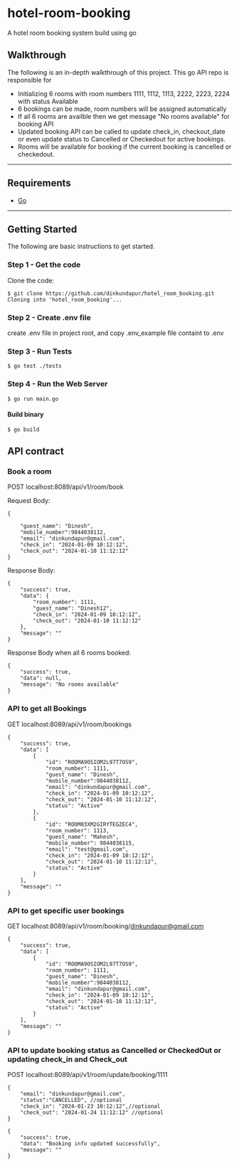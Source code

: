 # hotel-room-booking

A hotel room booking system build using go


## Walkthrough

The following is an in-depth walkthrough of this project. This go API repo is responsible for 
- Initializing 6 rooms with room numbers 1111, 1112, 1113, 2222, 2223, 2224 with status Available
- 6 bookings can be made, room numbers will be assigned automatically
- If all 6 rooms are availble then we get message "No rooms available" for booking API
- Updated booking API can be called to update check_in, checkout_date or even update status to Cancelled or Checkedout for active bookings.
- Rooms will be available for booking if the current booking is cancelled or checkedout.


--------
## Requirements

- [Go](https://go.dev/)

--------

## Getting Started

The following are basic instructions to get started. 

### Step 1 - Get the code

Clone the code:

```shell
$ git clone https://github.com/dinkundapur/hotel_room_booking.git
Cloning into 'hotel_room_booking'...
```


### Step 2 - Create .env file
create .env file in project root, and copy .env_example file containt to .env


### Step 3 - Run Tests
```shell
$ go test ./tests
```

### Step 4 - Run the Web Server
```shell
$ go run main.go
```
#### Build binary
```shell
$ go build
```

## API contract
### Book a room
POST localhost:8089/api/v1/room/book

Request Body:
```
{

    "guest_name": "Dinesh",
    "mobile_number":9844038112,
    "email": "dinkundapur@gmail.com",
    "check_in": "2024-01-09 10:12:12",
    "check_out": "2024-01-10 11:12:12"
}
```

Response Body:
```
{
    "success": true,
    "data": {
        "room_number": 1111,
        "guest_name": "Dinesh12",
        "check_in": "2024-01-09 10:12:12",
        "check_out": "2024-01-10 11:12:12"
    },
    "message": ""
}
```

Response Body when all 6 rooms booked:

```
{
    "success": true,
    "data": null,
    "message": "No rooms available"
}
```


### API to get all Bookings
GET localhost:8089/api/v1/room/bookings

```
{
    "success": true,
    "data": [
        {
            "id": "ROOMA9OSIOM2L97T7OS9",
            "room_number": 1111,
            "guest_name": "Dinesh",
            "mobile_number":9844038112,
            "email": "dinkundapur@gmail.com",
            "check_in": "2024-01-09 10:12:12",
            "check_out": "2024-01-10 11:12:12",
            "status": "Active"
        },
        {
            "id": "ROOM03XM2GIRYTEGZEC4",
            "room_number": 1113,
            "guest_name": "Mahesh",
            "mobile_number": 9844038115,
            "email": "test@gmail.com",
            "check_in": "2024-01-09 10:12:12",
            "check_out": "2024-01-10 11:12:12",
            "status": "Active"
        }
    ],
    "message": ""
}
```


### API to get specific user bookings
GET localhost:8089/api/v1/room/booking/dinkundapur@gmail.com
```
{
    "success": true,
    "data": [
        {
            "id": "ROOMA9OSIOM2L97T7OS9",
            "room_number": 1111,
            "guest_name": "Dinesh",
            "mobile_number":9844038112,
            "email": "dinkundapur@gmail.com",
            "check_in": "2024-01-09 10:12:12",
            "check_out": "2024-01-10 11:12:12",
            "status": "Active"
        }
    ],
    "message": ""
}
```

### API to update booking status as Cancelled or CheckedOut or updating check_in and Check_out
POST localhost:8089/api/v1/room/update/booking/1111

```
{   
    "email": "dinkundapur@gmail.com",
    "status":"CANCELLED", //optional
    "check_in": "2024-01-23 10:12:12",//optional
    "check_out": "2024-01-24 11:12:12" //optional
}
```
```
{
    "success": true,
    "data": "Booking info updated successfully",
    "message": ""
}
```
